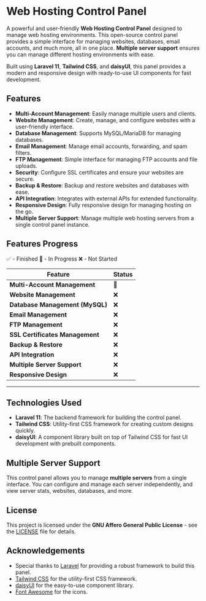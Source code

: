 # Web Hosting Control Panel

A powerful and user-friendly **Web Hosting Control Panel** designed to manage web hosting environments. This open-source control panel provides a simple interface for managing websites, databases, email accounts, and much more, all in one place. **Multiple server support** ensures you can manage different hosting environments with ease.

Built using **Laravel 11**, **Tailwind CSS**, and **daisyUI**, this panel provides a modern and responsive design with ready-to-use UI components for fast development.

## Features

- **Multi-Account Management**: Easily manage multiple users and clients.
- **Website Management**: Create, manage, and configure websites with a user-friendly interface.
- **Database Management**: Supports MySQL/MariaDB for managing databases.
- **Email Management**: Manage email accounts, forwarding, and spam filters.
- **FTP Management**: Simple interface for managing FTP accounts and file uploads.
- **Security**: Configure SSL certificates and ensure your websites are secure.
- **Backup & Restore**: Backup and restore websites and databases with ease.
- **API Integration**: Integrates with external APIs for extended functionality.
- **Responsive Design**: Fully responsive design for managing hosting on the go.
- **Multiple Server Support**: Manage multiple web hosting servers from a single control panel instance.

## Features Progress

✅ - Finished
🔄 - In Progress
❌ - Not Started

| Feature                        | Status                                  |
|---------------------------------|-----------------------------------------|
| **Multi-Account Management**    | 🔄                                 |
| **Website Management**          | ❌                                |
| **Database Management (MySQL)** | ❌                                |
| **Email Management**            | ❌                          |
| **FTP Management**              | ❌                          |
| **SSL Certificates Management** | ❌                               |
| **Backup & Restore**            | ❌                                |
| **API Integration**             | ❌                          |
| **Multiple Server Support**     | ❌                                |
| **Responsive Design**           | ❌                                |

---

## Technologies Used

- **Laravel 11**: The backend framework for building the control panel.
- **Tailwind CSS**: Utility-first CSS framework for creating custom designs quickly.
- **daisyUI**: A component library built on top of Tailwind CSS for fast UI development with prebuilt components.


## Multiple Server Support

This control panel allows you to manage **multiple servers** from a single interface. You can configure and manage each server independently, and view server stats, websites, databases, and more.


## License

This project is licensed under the **GNU Affero General Public License** - see the [LICENSE](LICENSE) file for details.

## Acknowledgements

- Special thanks to [Laravel](https://laravel.com) for providing a robust framework to build this panel.
- [Tailwind CSS](https://tailwindcss.com) for the utility-first CSS framework.
- [daisyUI](https://daisyui.com) for the easy-to-use component library.
- [Font Awesome](https://fontawesome.com) for the icons.
